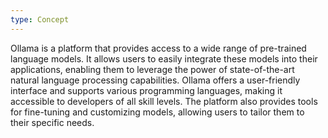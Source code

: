 ```yaml
---
type: Concept
---
```


Ollama is a platform that provides access to a wide range of pre-trained language models. It allows users to easily integrate these models into their applications, enabling them to leverage the power of state-of-the-art natural language processing capabilities. Ollama offers a user-friendly interface and supports various programming languages, making it accessible to developers of all skill levels. The platform also provides tools for fine-tuning and customizing models, allowing users to tailor them to their specific needs.